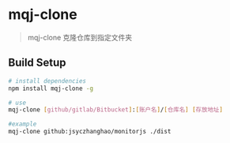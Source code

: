 # mqj-clone

> mqj-clone 克隆仓库到指定文件夹

## Build Setup

``` bash
# install dependencies
npm install mqj-clone -g

# use
mqj-clone [github/gitlab/Bitbucket]:[账户名]/[仓库名] [存放地址]

#example
mqj-clone github:jsyczhanghao/monitorjs ./dist
